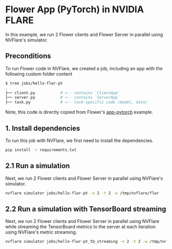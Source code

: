 # Flower App (PyTorch) in NVIDIA FLARE

In this example, we run 2 Flower clients and Flower Server in parallel using NVFlare's simulator.

## Preconditions

To run Flower code in NVFlare, we created a job, including an app with the following custom folder content 
```bash
$ tree jobs/hello-flwr-pt
.
├── client.py           # <-- contains `ClientApp`
├── server.py           # <-- contains `ServerApp`
├── task.py             # <-- task-specific code (model, data)
```
Note, this code is directly copied from Flower's [app-pytorch](https://github.com/adap/flower/tree/main/examples/app-pytorch) example.

## 1. Install dependencies
To run this job with NVFlare, we first need to install the dependencies.
```bash
pip install -r requirements.txt
```

## 2.1 Run a simulation

Next, we run 2 Flower clients and Flower Server in parallel using NVFlare's simulator.
```bash
nvflare simulator jobs/hello-flwr-pt -n 2 -t 2 -w /tmp/nvflare/flwr
```

## 2.2 Run a simulation with TensorBoard streaming

Next, we run 2 Flower clients and Flower Server in parallel using NVFlare while streaming 
the TensorBoard metrics to the server at each iteration using NVFlare's metric streaming.
```bash
nvflare simulator jobs/hello-flwr-pt_tb_streaming -n 2 -t 2 -w /tmp/nvflare/flwr_tb_streaming
```
